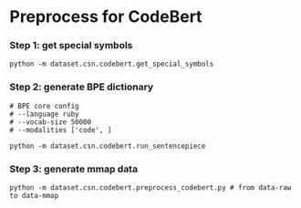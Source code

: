 # Preprocess for CodeBert

### Step 1: get special symbols
```
python -m dataset.csn.codebert.get_special_symbols
```

### Step 2: generate BPE dictionary
```
# BPE core config
# --language ruby
# --vocab-size 50000
# --modalities ['code', ]

python -m dataset.csn.codebert.run_sentencepiece
```

### Step 3: generate mmap data
```
python -m dataset.csn.codebert.preprocess_codebert.py # from data-raw to data-mmap
```